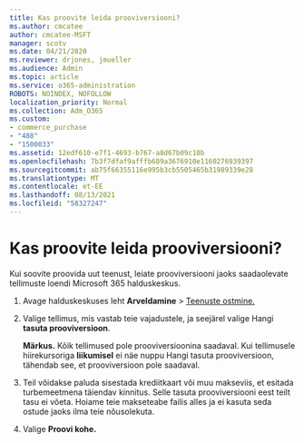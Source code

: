 ```yaml
---
title: Kas proovite leida prooviversiooni?
ms.author: cmcatee
author: cmcatee-MSFT
manager: scotv
ms.date: 04/21/2020
ms.reviewer: drjones, jmueller
ms.audience: Admin
ms.topic: article
ms.service: o365-administration
ROBOTS: NOINDEX, NOFOLLOW
localization_priority: Normal
ms.collection: Adm_O365
ms.custom:
- commerce_purchase
- "488"
- "1500033"
ms.assetid: 12edf610-e7f1-4693-b767-a8d67b09c10b
ms.openlocfilehash: 7b3f7dfaf9afffb689a3676910e1160276939397
ms.sourcegitcommit: ab75f66355116e995b3cb5505465b31989339e28
ms.translationtype: MT
ms.contentlocale: et-EE
ms.lasthandoff: 08/13/2021
ms.locfileid: "58327247"
---
```

# <a name="trying-to-find-a-trial"></a>Kas proovite leida prooviversiooni?

Kui soovite proovida uut teenust, leiate prooviversiooni jaoks saadaolevate tellimuste loendi Microsoft 365 halduskeskus.
  
1. Avage halduskeskuses leht **Arveldamine** \> [Teenuste ostmine.](https://go.microsoft.com/fwlink/p/?linkid=868433)

2. Valige tellimus, mis vastab teie vajadustele, ja seejärel valige Hangi  **tasuta prooviversioon**.

    **Märkus.** Kõik tellimused pole prooviversioonina saadaval. Kui tellimusele hiirekursoriga **liikumisel** ei näe nuppu Hangi tasuta prooviversioon, tähendab see, et prooviversioon pole saadaval.
  
3. Teil võidakse paluda sisestada krediitkaart või muu makseviis, et esitada turbemeetmena täiendav kinnitus. Selle tasuta prooviversiooni eest teilt tasu ei võeta. Hoiame teie makseteabe failis alles ja ei kasuta seda ostude jaoks ilma teie nõusolekuta.

4. Valige **Proovi kohe.**